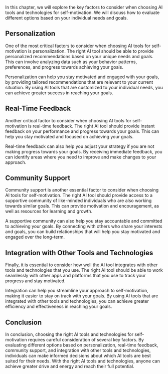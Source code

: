 

In this chapter, we will explore the key factors to consider when choosing AI tools and technologies for self-motivation. We will discuss how to evaluate different options based on your individual needs and goals.

Personalization
---------------

One of the most critical factors to consider when choosing AI tools for self-motivation is personalization. The right AI tool should be able to provide personalized recommendations based on your unique needs and goals. This can involve analyzing data such as your behavior patterns, preferences, and progress towards achieving your goals.

Personalization can help you stay motivated and engaged with your goals, by providing tailored recommendations that are relevant to your current situation. By using AI tools that are customized to your individual needs, you can achieve greater success in reaching your goals.

Real-Time Feedback
------------------

Another critical factor to consider when choosing AI tools for self-motivation is real-time feedback. The right AI tool should provide instant feedback on your performance and progress towards your goals. This can help you stay motivated and focused on achieving your goals.

Real-time feedback can also help you adjust your strategy if you are not making progress towards your goals. By receiving immediate feedback, you can identify areas where you need to improve and make changes to your approach.

Community Support
-----------------

Community support is another essential factor to consider when choosing AI tools for self-motivation. The right AI tool should provide access to a supportive community of like-minded individuals who are also working towards similar goals. This can provide motivation and encouragement, as well as resources for learning and growth.

A supportive community can also help you stay accountable and committed to achieving your goals. By connecting with others who share your interests and goals, you can build relationships that will help you stay motivated and engaged over the long-term.

Integration with Other Tools and Technologies
---------------------------------------------

Finally, it is essential to consider how well the AI tool integrates with other tools and technologies that you use. The right AI tool should be able to work seamlessly with other apps and platforms that you use to track your progress and stay motivated.

Integration can help you streamline your approach to self-motivation, making it easier to stay on track with your goals. By using AI tools that are integrated with other tools and technologies, you can achieve greater efficiency and effectiveness in reaching your goals.

Conclusion
----------

In conclusion, choosing the right AI tools and technologies for self-motivation requires careful consideration of several key factors. By evaluating different options based on personalization, real-time feedback, community support, and integration with other tools and technologies, individuals can make informed decisions about which AI tools are best suited for their needs. With the right AI tools and technologies, anyone can achieve greater drive and energy and reach their full potential.


